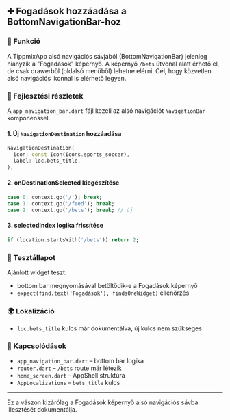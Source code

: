 ## ➕ Fogadások hozzáadása a BottomNavigationBar-hoz

### 🎯 Funkció

A TippmixApp alsó navigációs sávjából (BottomNavigationBar) jelenleg hiányzik a "Fogadások" képernyő. A képernyő `/bets` útvonal alatt érhető el, de csak drawerből (oldalsó menüből) lehetne elérni. Cél, hogy közvetlen alsó navigációs ikonnal is elérhető legyen.

### 🧠 Fejlesztési részletek

A `app_navigation_bar.dart` fájl kezeli az alsó navigációt `NavigationBar` komponenssel.

#### 1. Új `NavigationDestination` hozzáadása

```dart
NavigationDestination(
  icon: const Icon(Icons.sports_soccer),
  label: loc.bets_title,
),
```

#### 2. onDestinationSelected kiegészítése

```dart
case 0: context.go('/'); break;
case 1: context.go('/feed'); break;
case 2: context.go('/bets'); break; // új
```

#### 3. selectedIndex logika frissítése

```dart
if (location.startsWith('/bets')) return 2;
```

### 🧪 Tesztállapot

Ajánlott widget teszt:

* bottom bar megnyomásával betöltődik-e a Fogadások képernyő
* `expect(find.text('Fogadások'), findsOneWidget)` ellenőrzés

### 🌍 Lokalizáció

* `loc.bets_title` kulcs már dokumentálva, új kulcs nem szükséges

### 📎 Kapcsolódások

* `app_navigation_bar.dart` – bottom bar logika
* `router.dart` – `/bets` route már létezik
* `home_screen.dart` – AppShell struktúra
* `AppLocalizations` – `bets_title` kulcs

---

Ez a vászon kizárólag a Fogadások képernyő alsó navigációs sávba illesztését dokumentálja.
